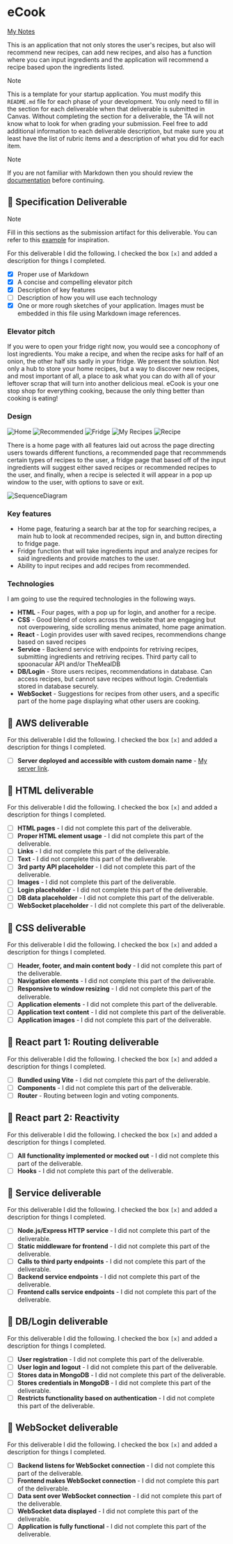 # eCook

[My Notes](notes.md)

This is an application that not only stores the user's recipes, but also will recommend new recipes, can add new recipes, and also has a function where you can input ingredients and the application will recommend a recipe based upon the ingredients listed.


> [!NOTE]
>  This is a template for your startup application. You must modify this `README.md` file for each phase of your development. You only need to fill in the section for each deliverable when that deliverable is submitted in Canvas. Without completing the section for a deliverable, the TA will not know what to look for when grading your submission. Feel free to add additional information to each deliverable description, but make sure you at least have the list of rubric items and a description of what you did for each item.

> [!NOTE]
>  If you are not familiar with Markdown then you should review the [documentation](https://docs.github.com/en/get-started/writing-on-github/getting-started-with-writing-and-formatting-on-github/basic-writing-and-formatting-syntax) before continuing.

## 🚀 Specification Deliverable

> [!NOTE]
>  Fill in this sections as the submission artifact for this deliverable. You can refer to this [example](https://github.com/webprogramming260/startup-example/blob/main/README.md) for inspiration.

For this deliverable I did the following. I checked the box `[x]` and added a description for things I completed.

- [x] Proper use of Markdown
- [x] A concise and compelling elevator pitch
- [x] Description of key features
- [ ] Description of how you will use each technology
- [x] One or more rough sketches of your application. Images must be embedded in this file using Markdown image references.

### Elevator pitch

If you were to open your fridge right now, you would see a concophony of lost ingredients. You make a recipe, and when the recipe asks for half of an onion, the other half sits sadly in your fridge. We present the solution. Not only a hub to store your home recipes, but a way to discover new recipes, and most important of all, a place to ask what you can do with all of your leftover scrap that will turn into another delicious meal. eCook is your one stop shop for everything cooking, because the only thing better than cooking is eating!

### Design

![Home](https://github.com/user-attachments/assets/eafdefc1-d0c9-487a-a22d-6ff45c8faf60)
![Recommended](https://github.com/user-attachments/assets/7872ab8a-070e-470c-b279-0770ad333836)
![Fridge](https://github.com/user-attachments/assets/38ef6fa9-f2a1-4689-bbbc-f3d858479090)
![My Recipes](https://github.com/user-attachments/assets/378ac501-7f24-4c84-b0eb-223ed87864b1)
![Recipe](https://github.com/user-attachments/assets/3e082569-23fa-4ec0-a7da-9f6c0e8f11c0)

There is a home page with all features laid out across the page directing users towards different functions, a recommended page that recommmends certain types of recipes to the user, a fridge page that based off of the input ingredients will suggest either saved recipes or recommended recipes to the user, and finally, when a recipe is selected it will appear in a pop up window to the user, with options to save or exit.

![SequenceDiagram](https://github.com/user-attachments/assets/81717321-6f1a-4e5c-96c1-ba682de36d1f)


### Key features

- Home page, featuring a search bar at the top for searching recipes, a main hub to look at recommended recipes, sign in, and button directing to fridge page.
- Fridge function that will take ingredients input and analyze recipes for said ingredients and provide matches to the user.
- Ability to input recipes and add recipes from recommended.

### Technologies

I am going to use the required technologies in the following ways.

- **HTML** - Four pages, with a pop up for login, and another for a recipe.
- **CSS** - Good blend of colors across the website that are engaging but not overpowering, side scrolling menus animated, home page animation.
- **React** - Login provides user with saved recipes, recommendions change based on saved recipes
- **Service** - Backend service with endpoints for retriving recipes, submitting ingredients and retriving recipes. Third party call to spoonacular API and/or TheMealDB
- **DB/Login** - Store users recipes, recommendations in database. Can access recipes, but cannot save recipes without login. Credentials stored in database securely.
- **WebSocket** - Suggestions for recipes from other users, and a specific part of the home page displaying what other users are cooking.

## 🚀 AWS deliverable

For this deliverable I did the following. I checked the box `[x]` and added a description for things I completed.

- [ ] **Server deployed and accessible with custom domain name** - [My server link](https://yourdomainnamehere.click).

## 🚀 HTML deliverable

For this deliverable I did the following. I checked the box `[x]` and added a description for things I completed.

- [ ] **HTML pages** - I did not complete this part of the deliverable.
- [ ] **Proper HTML element usage** - I did not complete this part of the deliverable.
- [ ] **Links** - I did not complete this part of the deliverable.
- [ ] **Text** - I did not complete this part of the deliverable.
- [ ] **3rd party API placeholder** - I did not complete this part of the deliverable.
- [ ] **Images** - I did not complete this part of the deliverable.
- [ ] **Login placeholder** - I did not complete this part of the deliverable.
- [ ] **DB data placeholder** - I did not complete this part of the deliverable.
- [ ] **WebSocket placeholder** - I did not complete this part of the deliverable.

## 🚀 CSS deliverable

For this deliverable I did the following. I checked the box `[x]` and added a description for things I completed.

- [ ] **Header, footer, and main content body** - I did not complete this part of the deliverable.
- [ ] **Navigation elements** - I did not complete this part of the deliverable.
- [ ] **Responsive to window resizing** - I did not complete this part of the deliverable.
- [ ] **Application elements** - I did not complete this part of the deliverable.
- [ ] **Application text content** - I did not complete this part of the deliverable.
- [ ] **Application images** - I did not complete this part of the deliverable.

## 🚀 React part 1: Routing deliverable

For this deliverable I did the following. I checked the box `[x]` and added a description for things I completed.

- [ ] **Bundled using Vite** - I did not complete this part of the deliverable.
- [ ] **Components** - I did not complete this part of the deliverable.
- [ ] **Router** - Routing between login and voting components.

## 🚀 React part 2: Reactivity

For this deliverable I did the following. I checked the box `[x]` and added a description for things I completed.

- [ ] **All functionality implemented or mocked out** - I did not complete this part of the deliverable.
- [ ] **Hooks** - I did not complete this part of the deliverable.

## 🚀 Service deliverable

For this deliverable I did the following. I checked the box `[x]` and added a description for things I completed.

- [ ] **Node.js/Express HTTP service** - I did not complete this part of the deliverable.
- [ ] **Static middleware for frontend** - I did not complete this part of the deliverable.
- [ ] **Calls to third party endpoints** - I did not complete this part of the deliverable.
- [ ] **Backend service endpoints** - I did not complete this part of the deliverable.
- [ ] **Frontend calls service endpoints** - I did not complete this part of the deliverable.

## 🚀 DB/Login deliverable

For this deliverable I did the following. I checked the box `[x]` and added a description for things I completed.

- [ ] **User registration** - I did not complete this part of the deliverable.
- [ ] **User login and logout** - I did not complete this part of the deliverable.
- [ ] **Stores data in MongoDB** - I did not complete this part of the deliverable.
- [ ] **Stores credentials in MongoDB** - I did not complete this part of the deliverable.
- [ ] **Restricts functionality based on authentication** - I did not complete this part of the deliverable.

## 🚀 WebSocket deliverable

For this deliverable I did the following. I checked the box `[x]` and added a description for things I completed.

- [ ] **Backend listens for WebSocket connection** - I did not complete this part of the deliverable.
- [ ] **Frontend makes WebSocket connection** - I did not complete this part of the deliverable.
- [ ] **Data sent over WebSocket connection** - I did not complete this part of the deliverable.
- [ ] **WebSocket data displayed** - I did not complete this part of the deliverable.
- [ ] **Application is fully functional** - I did not complete this part of the deliverable.
